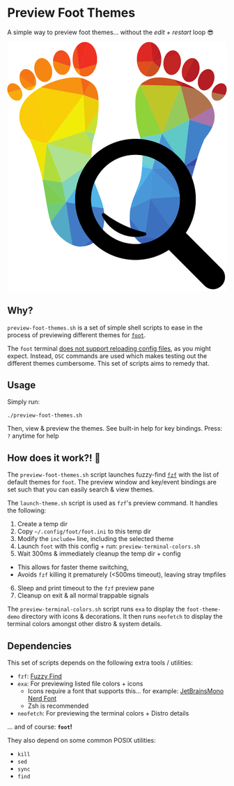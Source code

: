 Preview Foot Themes
===================

A simple way to preview foot themes... without the _edit + restart_ loop 😎

[![Preview Foot Logo](./foot-theme-demo/preview-foot-logo.svg)](./foot-theme-demo/preview-foot-logo.svg)

Why?
----

`preview-foot-themes.sh` is a set of simple shell scripts to ease in the
process of previewing different themes for [`foot`][1].

The `foot` terminal [does not support reloading config files][2], as
you might expect. Instead, `OSC` commands are used which makes testing
out the different themes cumbersome.  This set of scripts aims to remedy
that.

Usage
-----

Simply run:

```shell
./preview-foot-themes.sh
```

Then, view & preview the themes. See built-in help for key bindings.
Press: `?` anytime for help

How does it work?! 🤔
--------------------

The `preview-foot-themes.sh` script launches fuzzy-find [`fzf`][3]
with the list of default themes for `foot`.  The preview window and
key/event bindings are set such that you can easily search & view themes.

The `launch-theme.sh` script is used as `fzf`'s preview command. It handles
the following:

1. Create a temp dir
2. Copy `~/.config/foot/foot.ini` to this temp dir
3. Modify the `include=` line, including the selected theme
4. Launch `foot` with this config + run: `preview-terminal-colors.sh`
5. Wait 300ms & immediately cleanup the temp dir + config
  - This allows for faster theme switching,
  - Avoids `fzf` killing it prematurely (<500ms timeout), leaving stray tmpfiles
6. Sleep and print timeout to the `fzf` preview pane
7. Cleanup on exit & all normal trappable signals

The `preview-terminal-colors.sh` script runs `exa` to display the
`foot-theme-demo` directory with icons & decorations.  It then runs `neofetch`
to display the terminal colors amongst other distro & system details.

Dependencies
------------

This set of scripts depends on the following extra tools / utilities:

- `fzf`: [Fuzzy Find][3]
- `exa`: For previewing listed file colors + icons
  - Icons require a font that supports this... for example:
    [JetBrainsMono Nerd Font][4]
  - Zsh is recommended
- `neofetch`: For previewing the terminal colors + Distro details

... and of course: **`foot`!**

They also depend on some common POSIX utilities:

- `kill`
- `sed`
- `sync`
- `find`

[1]: https://codeberg.org/dnkl/foot
[2]: https://codeberg.org/dnkl/foot/issues/708
[3]: https://github.com/junegunn/fzf
[4]: https://github.com/ryanoasis/nerd-fonts
